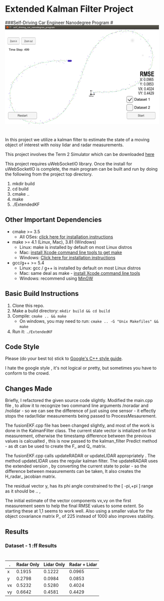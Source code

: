 # Extended Kalman Filter Project
###Self-Driving Car Engineer Nanodegree Program
#![image0001](image0001.png)
#

In this project we utilize a kalman filter to estimate the state of a moving object of interest with noisy lidar and radar measurements. 

This project involves the Term 2 Simulator which can be downloaded [here](https://github.com/udacity/self-driving-car-sim/releases)


This project requires uWebSocketIO library. Once the install for uWebSocketIO is complete, the main program can be built and run by doing the following from the project top directory.

1. mkdir build
2. cd build
3. cmake ..
4. make
5. ./ExtendedKF


## Other Important Dependencies

* cmake >= 3.5
  * All OSes: [click here for installation instructions](https://cmake.org/install/)
* make >= 4.1 (Linux, Mac), 3.81 (Windows)
  * Linux: make is installed by default on most Linux distros
  * Mac: [install Xcode command line tools to get make](https://developer.apple.com/xcode/features/)
  * Windows: [Click here for installation instructions](http://gnuwin32.sourceforge.net/packages/make.htm)
* gcc/g++ >= 5.4
  * Linux: gcc / g++ is installed by default on most Linux distros
  * Mac: same deal as make - [install Xcode command line tools](https://developer.apple.com/xcode/features/)
  * Windows: recommend using [MinGW](http://www.mingw.org/)

## Basic Build Instructions

1. Clone this repo.
2. Make a build directory: `mkdir build && cd build`
3. Compile: `cmake .. && make` 
   * On windows, you may need to run: `cmake .. -G "Unix Makefiles" && make`
4. Run it: `./ExtendedKF `

## Code Style

Please (do your best to) stick to [Google's C++ style guide](https://google.github.io/styleguide/cppguide.html).

I hate the google style , it's not logical or pretty, but sometimes you have to conform to the crowd.

## Changes Made

Briefly, I refactored the given source code slightly. Modified the main.cpp file , to allow it to recognize two command line arguments /noradar and /nolidar - so we can see the difference of just using one sensor - it effectly stops the radar/lidar measurements being passed to ProcessMesaurement.

The fusionEKF.cpp file has been changed slightly, and most of the work is done in the KalmanFilter class. The current state vector is intialized on first measurement, otherwise the timestamp difference between the previous values is calcualted , this is now passed to the kalman_filter Predict method - as dt can be used to create the F_ and Q_ matrix.

The fusionEKF.cpp calls updateRADAR or updateLIDAR appropriately . The method  updateLIDAR uses the regular kalman filter. The  updateRADAR uses the extended version , by converting the current state to polar - so the difference between measurements can be taken, It also creates the H_radar_ jacobian matrix.

The residual vector y, has its phi angle constrained to the [ -pi,+pi ] range as it should be .. , 

The initial estimate of the vector components vx,vy on the first measurement seem to help the final RMSE values to some extent. So starting these at 1,1 seems to work well. Also using a smaller value for the object covariance matrix P_ of 225 instead of 1000 also improves stability.

## Results

### Dataset - 1 :ff Results
# 
                                             
|   .	| Radar Only 	| Lidar Only  	|  Radar + Lidar 	|
|------	|-----	|-----	|-----	|
|  x 	| 0.1915 | 0.1222  	|   0.0965	|
|  y 	| 0.2798 | 0.0984  	|   0.0853	|
|  vx 	| 0.5232 | 0.5280	|   0.4024  |   	
|  vy 	| 0.6642 | 0.4581  	|   0.4429	|





